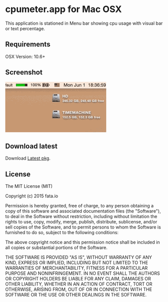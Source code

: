 # cpumeter.app for Mac OSX

This application is stationed in Menu bar showing cpu usage with visual bar or text percentage.

## Requirements

OSX Version: 10.6+

## Screenshot

![animation](/res/screenshot.gif?raw=true)

## Download latest

Download [Latest pkg](dist/cpumeter.pkg?raw=true).

## License

The MIT License (MIT)

Copyright (c) 2015 fata.io

Permission is hereby granted, free of charge, to any person obtaining a copy of this software and associated documentation files (the "Software"), to deal in the Software without restriction, including without limitation the rights to use, copy, modify, merge, publish, distribute, sublicense, and/or sell copies of the Software, and to permit persons to whom the Software is furnished to do so, subject to the following conditions:

The above copyright notice and this permission notice shall be included in all copies or substantial portions of the Software.

THE SOFTWARE IS PROVIDED "AS IS", WITHOUT WARRANTY OF ANY KIND, EXPRESS OR IMPLIED, INCLUDING BUT NOT LIMITED TO THE WARRANTIES OF MERCHANTABILITY, FITNESS FOR A PARTICULAR PURPOSE AND NONINFRINGEMENT. IN NO EVENT SHALL THE AUTHORS OR COPYRIGHT HOLDERS BE LIABLE FOR ANY CLAIM, DAMAGES OR OTHER LIABILITY, WHETHER IN AN ACTION OF CONTRACT, TORT OR OTHERWISE, ARISING FROM, OUT OF OR IN CONNECTION WITH THE SOFTWARE OR THE USE OR OTHER DEALINGS IN THE SOFTWARE.

